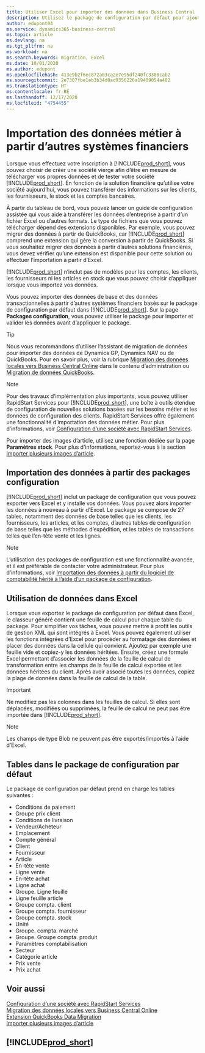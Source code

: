 ```yaml
---
title: Utiliser Excel pour importer des données dans Business Central
description: Utilisez le package de configuration par défaut pour ajouter des données client dans Excel et les importer ensuite dans Business Central.
author: edupont04
ms.service: dynamics365-business-central
ms.topic: article
ms.devlang: na
ms.tgt_pltfrm: na
ms.workload: na
ms.search.keywords: migration, Excel
ms.date: 10/01/2020
ms.author: edupont
ms.openlocfilehash: 413e9b2f6ec872a03ca2e7e95df240fc3308cab2
ms.sourcegitcommit: 2e7307fbe1eb3b34d0ad9356226a19409054a402
ms.translationtype: HT
ms.contentlocale: fr-BE
ms.lasthandoff: 12/17/2020
ms.locfileid: "4754455"
---
```

# <a name="importing-business-data-from-other-finance-systems"></a>Importation des données métier à partir d’autres systèmes financiers

Lorsque vous effectuez votre inscription à [!INCLUDE[prod_short](includes/prod_short.md)], vous pouvez choisir de créer une société vierge afin d’être en mesure de télécharger vos propres données et de tester votre société [!INCLUDE[prod_short](includes/prod_short.md)]. En fonction de la solution financière qu’utilise votre société aujourd’hui, vous pouvez transférer des informations sur les clients, les fournisseurs, le stock et les comptes bancaires.  

À partir du tableau de bord, vous pouvez lancer un guide de configuration assistée qui vous aide à transférer les données d’entreprise à partir d’un fichier Excel ou d’autres formats. Le type de fichiers que vous pouvez télécharger dépend des extensions disponibles. Par exemple, vous pouvez migrer des données à partir de QuickBooks, car [!INCLUDE[prod_short](includes/prod_short.md)] comprend une extension qui gère la conversion à partir de QuickBooks. Si vous souhaitez migrer des données à partir d’autres solutions financières, vous devez vérifier qu’une extension est disponible pour cette solution ou effectuer l’importation à partir d’Excel.  

[!INCLUDE[prod_short](includes/prod_short.md)] n’inclut pas de modèles pour les comptes, les clients, les fournisseurs ni les articles en stock que vous pouvez choisir d’appliquer lorsque vous importez vos données.

Vous pouvez importer des données de base et des données transactionnelles à partir d’autres systèmes financiers basés sur le package de configuration par défaut dans [!INCLUDE[prod_short](includes/prod_short.md)]. Sur la page **Packages configuration**, vous pouvez utiliser le package pour importer et valider les données avant d’appliquer le package.  

> [!TIP]  
> Nous vous recommandons d’utiliser l’assistant de migration de données pour importer des données de Dynamics GP, Dynamics NAV ou de QuickBooks. Pour en savoir plus, voir la rubrique [Migration des données locales vers Business Central Online](/dynamics365/business-central/dev-itpro/administration/migrate-data) dans le contenu d’administration ou [Migration de données QuickBooks](ui-extensions-quickbooks-data-migration.md).

> [!NOTE]  
> Pour des travaux d’implémentation plus importants, vous pouvez utiliser RapidStart Services pour [!INCLUDE[prod_short](includes/prod_short.md)], une boîte à outils étendue de configuration de nouvelles solutions basées sur les besoins métier et les données de configuration des clients. RapidStart Services offre également une fonctionnalité d’importation des données métier. Pour plus d’informations, voir [Configuration d’une société avec RapidStart Services](admin-set-up-a-company-with-rapidstart.md).

Pour importer des images d’article, utilisez une fonction dédiée sur la page **Paramètres stock**. Pour plus d’informations, reportez-vous à la section [Importer plusieurs images d’article](inventory-how-import-item-pictures.md).

## <a name="importing-data-from-configuration-packages"></a>Importation des données à partir des packages configuration
[!INCLUDE[prod_short](includes/prod_short.md)] inclut un package de configuration que vous pouvez exporter vers Excel et y installe vos données. Vous pouvez alors importer les données à nouveau à partir d’Excel. Le package se compose de 27 tables, notamment des données de base telles que les clients, les fournisseurs, les articles, et les comptes, d’autres tables de configuration de base telles que les méthodes d’expédition, et les tables de transactions telles que l’en-tête vente et les lignes.  

> [!NOTE]  
>   L’utilisation des packages de configuration est une fonctionnalité avancée, et il est préférable de contacter votre administrateur. Pour plus d’informations, voir [Importation des données à partir du logiciel de comptabilité hérité à l’aide d’un package de configuration](across-import-data-configuration-packages.md).

## <a name="working-with-data-in-excel"></a>Utilisation de données dans Excel
Lorsque vous exportez le package de configuration par défaut dans Excel, le classeur généré contient une feuille de calcul pour chaque table du package. Pour simplifier vos tâches, vous pouvez mettre à profit les outils de gestion XML qui sont intégrés à Excel. Vous pouvez également utiliser les fonctions intégrées d’Excel pour procéder au formatage des données et placer des données dans la cellule qui convient. Ajoutez par exemple une feuille vide et copiez-y les données héritées. Ensuite, créez une formule Excel permettant d’associer les données de la feuille de calcul de transformation entre les champs de la feuille de calcul exportée et les données héritées du client. Après avoir associé toutes les données, copiez la plage de données dans la feuille de calcul de la table.  

> [!IMPORTANT]  
>  Ne modifiez pas les colonnes dans les feuilles de calcul. Si elles sont déplacées, modifiées ou supprimées, la feuille de calcul ne peut pas être importée dans [!INCLUDE[prod_short](includes/prod_short.md)].

> [!NOTE]
> Les champs de type Blob ne peuvent pas être exportés/importés à l’aide d’Excel.

## <a name="tables-in-the-default-configuration-package"></a>Tables dans le package de configuration par défaut
Le package de configuration par défaut prend en charge les tables suivantes :

-   Conditions de paiement
-   Groupe prix client
-   Conditions de livraison
-   Vendeur/Acheteur
-   Emplacement
-   Compte général
-   Client
-   Fournisseur
-   Article
-   En-tête vente
-   Ligne vente
-   En-tête achat
-   Ligne achat
-   Groupe. Ligne feuille
-   Ligne feuille article
-   Groupe compta. client
-   Groupe compta. fournisseur
-   Groupe compta. stock
-   Unité
-   Groupe. compta. marché
-   Groupe. Groupe compta. produit
-   Paramètres comptabilisation
-   Secteur
-   Catégorie article
-   Prix vente
-   Prix achat

## <a name="see-also"></a>Voir aussi
[Configuration d’une société avec RapidStart Services](admin-set-up-a-company-with-rapidstart.md)  
[Migration des données locales vers Business Central Online](/dynamics365/business-central/dev-itpro/administration/migrate-data)  
[Extension QuickBooks Data Migration](ui-extensions-quickbooks-data-migration.md)  
[Importer plusieurs images d’article](inventory-how-import-item-pictures.md)

## [!INCLUDE[prod_short](includes/free_trial_md.md)]  
